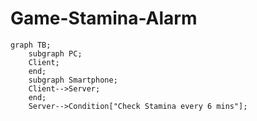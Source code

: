 # Game-Stamina-Alarm

```mermaid
graph TB;
    subgraph PC;
    Client;
    end;
    subgraph Smartphone;
    Client-->Server;
    end;
    Server-->Condition["Check Stamina every 6 mins"];
```
